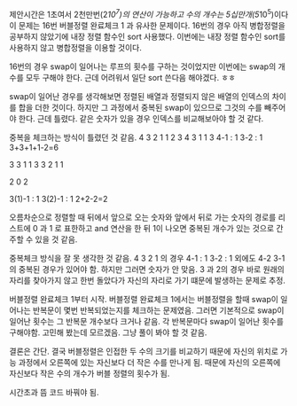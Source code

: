 제안시간은 1초여서 2천만번(2*10<sup>7</sup>)의 연산이 가능하고 수의 개수는 5십만개(5*10<sup>5</sup>)이다
이 문제는 16번 버블정렬 완료체크 1 과 유사한 문제이다.
16번의 경우 아직 병합정렬을 공부하지 않았기에 내장 정렬 함수인 sort 사용했다.
이번에는 내장 정렬 함수인 sort를 사용하지 않고 병합정렬을 이용할 것이다.

16번의 경우 swap이 일어나는 루프의 횟수를 구하는 것이었지만 이번에는 swap의 개수를 모두 구해야 한다.
근데 어려워서 일단 sort 쓴다음 해야겠다. ㅎㅎ

swap이 일어난 경우를 생각해보면 정렬된 배열과 정렬되지 않은 배열의 인덱스의 차이를 합을 더한 것이다.
하지만 그 과정에서 중복된 swap이 있으므로 그것의 수를 빼주어야 한다.
근데 틀렸다. 같은 숫자가 있을 경우 인덱스를 비교해보아야 할 것 같다.

중복을 체크하는 방식이 틀렸던 것 같음.
4 3 2 1 <!-- 정렬되지 않은 배열 -->
1 2 3 4 <!-- 정렬된 배열 -->
3 1 1 3 <!-- 정렬된 배열과 정렬되지 않은 배열의 인덱스 차이 -->
4-1 : 1 <!-- 중복된 경우 1 -->
3-2 : 1 <!-- 중복된 경우 2 -->
3+3+1+1-2=6

3 3 1 <!-- 정렬되지 않은 배열 -->
1 3 3 <!-- 정렬된 배열 -->
2 1 1 <!-- 정렬된 배열과 정렬되지 않은 배열의 인덱스 차이-->

2 0 2 <!-- 주의 숫자가 같더라도 들어온 순서가 다르기 때문에 이와 같은 경우는 안됨-->

3(1)-1 : 1 <!-- 중복된 경우 1 (첫번째로 입력된 3) -->
3(2)-1 : 1 <!-- 중복된 경우 2 (두번째로 입력된 3) -->
2+2-2=2

오름차순으로 정렬할 때 뒤에서 앞으로 오는 숫자와 앞에서 뒤로 가는 숫자의 경로를 리스트에 0 과 1 로 표한하고
and 연산을 한 뒤 1이 나오면 중복된 개수가 있는 것으로 간주할 수 있을 것 같음.

중복체크 방식을 잘 못 생각한 것 같음.
4 3 2 1 의 경우
4-1 : 1 <!-- 중복된 경우 1 -->
3-2 : 1 <!-- 중복된 경우 2 -->
외에도 
4-2
3-1
의 중복된 경우가 있어야 함.
하지만 그러면 숫자가 안 맞음.
3 과 2의 경우 바로 원래의 자리를 찾아가지 않고 한번 돌았다가 자신의 자리로 가기 떄문에 발생하는 문제로 추정.

버블정렬 완료체크 1부터 시작. 버블정렬 완료체크 1에서는 버블정렬을 할때 swap이 일어나는 반복문이 몇번 반복되었는지를 체크하는 문제였음.
그러면 기본적으로 swap이 일어난 횟수는 그 반복문 개수보다 크거나 같음.
각 반복문마다 swap이 일어난 횟수를 구해야함.
고민해 봤는데 모르겠음. 그냥 풀이 봐야 할 것 같음.

결론은 간단. 결국 버블정렬은 인접한 두 수의 크기를 비교하기 때문에 자신의 위치로 가능 과정에서 오른쪽에 있는 자신보다 더 작은 수를 만나게 됨.
때문에 자신의 오른쪽에 자신보다 작은 수의 개수가 버블 정렬의 횟수가 됨.

시간초과 뜸 코드 바꿔야 됨.